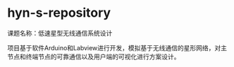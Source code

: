 # hyn-s-repository
课题名称：低速星型无线通信系统设计

项目基于软件Arduino和Labview进行开发，模拟基于无线通信的星形网络，对主节点和终端节点的可靠通信以及用户端的可视化进行方案设计。
